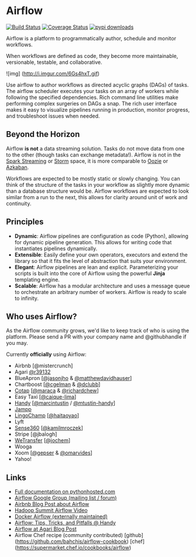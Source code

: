 # Airflow

[![Build Status](https://travis-ci.org/airbnb/airflow.svg)](https://travis-ci.org/airbnb/airflow)
[![Coverage Status](https://coveralls.io/repos/airbnb/airflow/badge.svg?service=github)](https://coveralls.io/github/airbnb/airflow)
[![pypi downloads](https://img.shields.io/pypi/dm/airflow.svg)](https://pypi.python.org/pypi/airflow/)

Airflow is a platform to programmatically author, schedule and monitor
workflows.

When workflows are defined as code, they become more maintainable,
versionable, testable, and collaborative.

![img] (http://i.imgur.com/6Gs4hxT.gif)

Use airflow to author workflows as directed acyclic graphs (DAGs) of tasks.
The airflow scheduler executes your tasks on an array of workers while
following the specified dependencies. Rich command line utilities make
performing complex surgeries on DAGs a snap. The rich user interface
makes it easy to visualize pipelines running in production,
monitor progress, and troubleshoot issues when needed.

## Beyond the Horizon

Airflow **is not** a data streaming solution. Tasks do not move data from
one to the other (though tasks can exchange metadata!). Airflow is not
in the [Spark Streaming](http://spark.apache.org/streaming/)
or [Storm](https://storm.apache.org/) space, it is more comparable to
[Oozie](http://oozie.apache.org/) or
[Azkaban](http://data.linkedin.com/opensource/azkaban).

Workflows are expected to be mostly static or slowly changing. You can think
of the structure of the tasks in your workflow as slightly more dynamic
than a database structure would be. Airflow workflows are expected to look
similar from a run to the next, this allows for clarity around
unit of work and continuity.

## Principles

- **Dynamic**:  Airflow pipelines are configuration as code (Python), allowing for dynamic pipeline generation. This allows for writing code that instantiates pipelines dynamically.
- **Extensible**:  Easily define your own operators, executors and extend the library so that it fits the level of abstraction that suits your environment.
- **Elegant**:  Airflow pipelines are lean and explicit. Parameterizing your scripts is built into the core of Airflow using the powerful **Jinja** templating engine.
- **Scalable**:  Airflow has a modular architecture and uses a message queue to orchestrate an arbitrary number of workers. Airflow is ready to scale to infinity.

## Who uses Airflow?

As the Airflow community grows, we'd like to keep track of who is using
the platform. Please send a PR with your company name and @githubhandle
if you may.

Currently **officially** using Airflow:

* Airbnb [@mistercrunch]
* Agari [@r39132](https://github.com/r39132)
* BlueApron [[@jasonjho](https://github.com/jasonjho) & [@matthewdavidhauser](https://github.com/matthewdavidhauser)]
* Chartboost [[@cgelman](https://github.com/cgelman) & [@dclubb](https://github.com/dclubb)]
* [Cotap](https://github.com/cotap/) [[@maraca](https://github.com/maraca) & [@richardchew](https://github.com/richardchew)]
* Easy Taxi [[@caique-lima](https://github.com/caique-lima)]
* [Handy](http://www.handy.com/careers/73115?gh_jid=73115&gh_src=o5qcxn) [[@marcintustin](https://github.com/marcintustin) / [@mtustin-handy](https://github.com/mtustin-handy)]
* [Jampp](https://github.com/jampp)
* [LingoChamp](http://www.liulishuo.com/) [[@haitaoyao](https://github.com/haitaoyao)]
* Lyft
* [Sense360](https://github.com/Sense360) [[@kamilmroczek](https://github.com/KamilMroczek)]
* Stripe [@jbalogh]
* [WeTransfer](https://github.com/WeTransfer) [[@jochem](https://github.com/jochem)]
* Wooga
* Xoom [[@gepser](https://github.com/gepser) & [@omarvides](https://github.com/omarvides)]
* Yahoo!

## Links

* [Full documentation on pythonhosted.com](http://pythonhosted.org/airflow/)
* [Airflow Google Group (mailing list / forum)](https://groups.google.com/forum/#!forum/airbnb_airflow)
* [Airbnb Blog Post about Airflow](http://nerds.airbnb.com/airflow/)
* [Hadoop Summit Airflow Video](https://www.youtube.com/watch?v=oYp49mBwH60)
* [Docker Airflow (externally maintained)](https://github.com/puckel/docker-airflow)
* [Airflow: Tips, Tricks, and Pitfalls @ Handy](https://medium.com/handy-tech/airflow-tips-tricks-and-pitfalls-9ba53fba14eb#.o2snqeoz7)
* [Airflow at Agari Blog Post](http://agari.com/blog/airflow-agari)
* Airflow Chef recipe (community contributed) [github] (https://github.com/bahchis/airflow-cookbook) [chef] (https://supermarket.chef.io/cookbooks/airflow)

